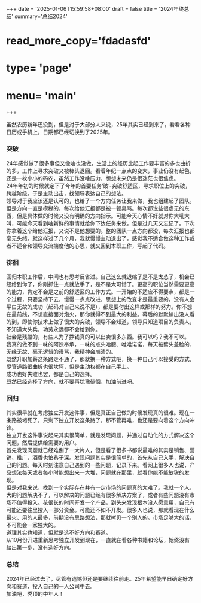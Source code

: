 +++
date = '2025-01-06T15:59:58+08:00'
draft = false
title = '2024年终总结'
summary='总结2024'
# read_more_copy='fdadasfd'
# type= 'page'
# menu= 'main'
+++

虽然农历新年还没到，但是对于大部分人来说，25年其实已经到来了，看看各种日历或手机上，日期都已经切换到了2025年。
<!--more-->

### 突破

24年感觉做了很多事但又像啥也没做，生活上的经历比起工作要丰富的多也曲折的多，工作上寻求突破又被棒头退回。看着年纪一点点的变大，事业仍没有起色，还是一枚小小的码农，虽然工作没啥压力，想想未来仍是很迷茫也很焦虑。  
24年年初的时候就定下了今年的首要任务‘破’-突破舒适区，寻求职位上的突破，跨越阶级。于是主动出击，找领导表达自己的想法。  
领导对于我应该还是认可的，也给了一个方向任务让我来做，我也组建起了团队。但是方向一直是模糊的，每次给他汇报都是被一顿臭骂。每次都说些很虚无的东西，但是具体做的时候又没有明确的方向指示。可能今天心情不好就对你大吼大叫，可能今天看到啥新鲜的事情就给你下达任务来做，但是过几天又忘记了。下次你拿着这个给他汇报，又说不是他想要的。整的团队一点方向都没，每次汇报也都毫无头绪。就这样过了几个月，我就慢慢主动退出了，感觉我不适合做这种工作或者不适合和领导交流揣度他的心思，就又回到本职工作，写起了代码。

### 徘徊

回归本职工作后，中间也有思考反省过。自己这么就退缩了是不是太怂了，机会已经给到你了，你刚抓住一点就放手了，是不是太可惜了。更高的职位当然需要更高的能力，肯定不会是之前的舒适区的工作方式。一开始的不适应不得要点，都是一个过程，只要坚持下去，慢慢一点点改进，思想上的改变才是最重要的。没有人会平白无故的成功（起码对自己来说不是），都是要付出这样或那样的努力。你不想在最前线，不想直接面对炮火，那你就得不到最大的利益。幕后的默默输出没人看的到，即使你技术上做了很大的突破，领导不会知道，领导只知道项目的负责人，不知道大头兵，功劳永远都不会给到你。  
社会是残酷的，有些人为了挣钱真的可以出卖很多东西。我可以吗？我不可以。  
我真的做不到一味的阿谀奉承，一味的点头哈腰、唯唯诺诺，每天被劈头盖脸的、无缘无故、毫无逻辑的谩骂，我精神会崩溃的。  
既然升职加薪这条路走不通了，那就换一种方式吧，换一种自己可以接受的方式，尽管道路很曲折也很坎坷，但是主动权都在自己手上。  
成功也好失败也罢，都是自己的选择。  
既然已经选择了方向，就不要再犹豫徘徊，加油前进吧。

### 回归

其实很早就在考虑独立开发这件事，但是真正自己做的时候发现真的很难。现在一条路被堵死了，只剩下独立开发这条路了，那不管再难，也还是要向着这个方向冲锋。  
独立开发这件事说起来其实很简单，就是发现问题，并通过自动化的方式解决这个问题，然后提供给需要的用户。  
首先发现问题就已经难倒了一大片人，但是看了很多书都说最难的其实是销售、营销、推广，酒香也怕巷子深。发现问题其实是很简单的，首先从自己入手，解决自己的问题。每天时刻注意自己遇到的一些问题，记录下来。看网上很多人也说，产品想法每天或者每小时能想出来一大堆，问题就在那里，就看你能不能敏锐的发现。  
但是对我来说，找到一个实际存在并有一定市场的问题真的太难了。我就一个人，大的问题解决不了，可以解决的问题已经有很多解决方案了，或者有些问题没有市场不值得投入。花很长的时间开发一个产品，到头来发现根本没人愿意用，自己有可能还要往里投入一部分资金。可能还不如不开发。很多人也说，那就看现在什么最火、用的人最多，前期没有思路想法，那就拷贝一个别人的。市场足够大的话，不可能会一家独大的。  
道理其实也知道，但就是选不好方向和赛道。  
从10月份开进重新思考独立开发到现在，一直就在看各种书籍和论坛，始终没有踏出第一步，没有选好方向。  

### 总结

2024年已经过去了，尽管有遗憾但还是要继续往前走。25年希望能早日确定好方向和赛道，投入自己的一人公司中去。  
加油吧，秃顶的中年人！
